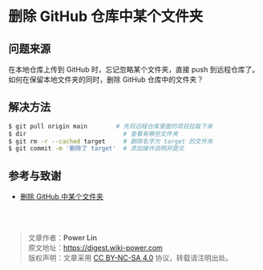 # 删除 GitHub 仓库中某个文件夹

## 问题来源

在本地仓库上传到 GitHub 时，忘记忽略某个文件夹，直接 push 到远程仓库了。  
如何在保留本地文件夹的同时，删除 GitHub 仓库中的文件夹？

## 解决方法

```bash
$ git pull origin main        # 先将远程仓库里面的项目拉取下来
$ dir                           # 查看有哪些文件夹
$ git rm -r --cached target     # 删除名字为 target 的文件夹
$ git commit -m '删除了 target'  # 添加操作说明并提交
```

## 参考与致谢

- [删除 GitHub 中某个文件夹](https://blog.csdn.net/wudinaniya/article/details/77508229)

<br />

<br />

> 文章作者：**Power Lin**  
> 原文地址：<https://digest.wiki-power.com>  
> 版权声明：文章采用 [CC BY-NC-SA 4.0](https://creativecommons.org/licenses/by/4.0/deed.zh) 协议，转载请注明出处。
